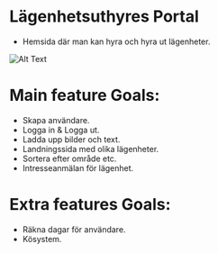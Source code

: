 # Lägenhetsuthyres Portal

- Hemsida där man kan hyra och hyra ut lägenheter.



![Alt Text](https://media.giphy.com/media/tHWaJAKfa7EWOBSNgQ/giphy.gif)


# Main feature Goals:
- Skapa användare.
- Logga in & Logga ut.
- Ladda upp bilder och text.
- Landningssida med olika lägenheter.
- Sortera efter område etc.
- Intresseanmälan för lägenhet.

# Extra features Goals:
- Räkna dagar för användare.
- Kösystem.
